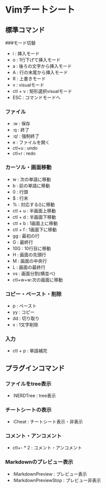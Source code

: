 # Vimチートシート

## 標準コマンド

###モード切替
- i : 挿入モード
- o : 1行下げて挿入モード
- a : 後ろの文字から挿入モード
- A : 行の末尾から挿入モード
- R : 上書きモード
- v : visualモード
- ctl + v : 矩形選択visualモード
- ESC : コマンドモードへ

### ファイル
- :w : 保存
- :q : 終了
- :q! : 強制終了
- e : ファイルを開く
- ctl+u : undo
- ctl+r : redo

### カーソル・画面移動
- w : 次の単語に移動
- b : 前の単語に移動
- 0 : 行頭
- $ : 行末
- % : 対応する()に移動
- ctl + u : 半画面上移動
- ctl + d : 半画面下移動
- ctl + b : 1画面上に移動
- ctl + f : 1画面下に移動
- gg : 最初の行
- G : 最終行
- 10G : 10行目に移動
- H : 画面の先頭行
- M : 画面の中央行
- L : 画面の最終行
- vs : 画面分割(横並べ)
- ctl+w+w:次の画面に移動

### コピー・ペースト・削除
- p : ペースト
- yy : コピー
- dd : 切り取り
- x : 1文字削除

### 入力
- ctl + p : 単語補完


## プラグインコマンド

### ファイルをtree表示
- :NERDTree : tree表示

### チートシートの表示
- :Cheat : チートシート表示・非表示

### コメント・アンコメント
- ctl+- * 2 : コメント・アンコメント

### Markdownのプレビュー表示
- :MarkdownPreview : プレビュー表示
- :MarkdownPreviewStop : プレビュー非表示
